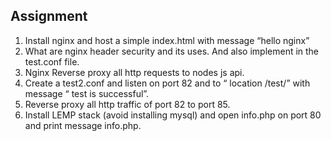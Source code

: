 ## Assignment

1. Install nginx and host a simple index.html with message “hello nginx”
2. What are nginx header security and its uses. And also implement in the test.conf file.
3. Nginx Reverse proxy all http requests to nodes js api.
4. Create a test2.conf and listen on port 82 and to “ location /test/” with message “ test is successful”.
5. Reverse proxy all http traffic of port 82 to port 85.
6. Install LEMP stack (avoid installing mysql) and open info.php on port 80 and print message info.php.
